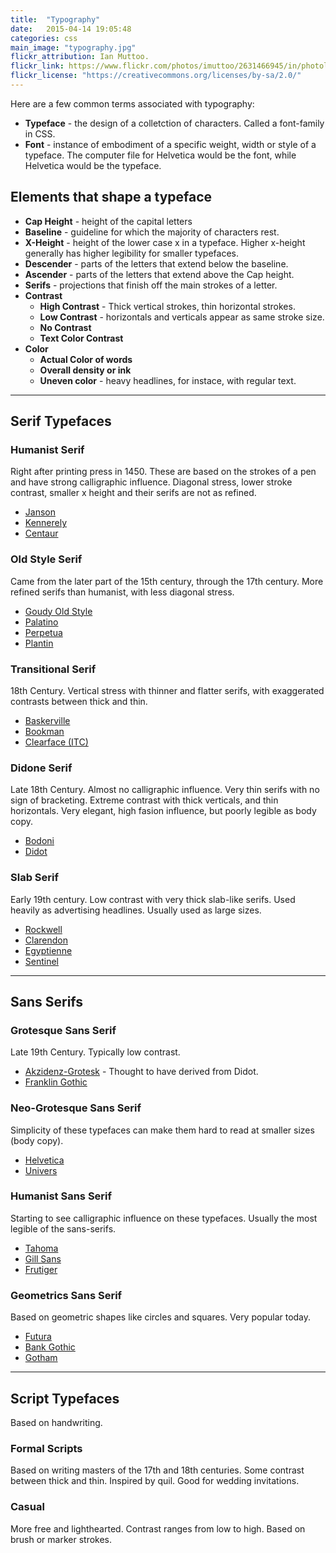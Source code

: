 ```yaml
---
title:  "Typography"
date:   2015-04-14 19:05:48
categories: css
main_image: "typography.jpg"
flickr_attribution: Ian Muttoo.
flickr_link: https://www.flickr.com/photos/imuttoo/2631466945/in/photolist-51wXrK-8aBAbW-8YVVMT-nTU9X4-7CfK9z-8q3osg-5CLx4U-gAqMy-4m7LDp-3xXMfu-6PhCNF-7Cnrjy-4L4QFH-fyNrN-bnZnQP-7NrUZW-7TSrZ2-7pe133-aFuGd6-a6SCNk-iqNMo-CFSW9-6FFXxH-nWxqQ8-6TrfDM-a1Gjqy-8nKg1J-6Ryouy-cErNkS-8q2RFD-7TVFjb-9fvtZn-7gc2rv-7CizgP-MrgrE-7t7SJE-d1Qyem-9uuztT-7TSrDi-aMb4BT-8aVSXY-5ATzeu-jodcer-biU71Z-8DnRKs-7ALbE4-jAfDgR-9C7ASG-8nG8eM-jYxtBz
flickr_license: "https://creativecommons.org/licenses/by-sa/2.0/"
---
```


Here are a few common terms associated with typography:

* **Typeface** - the design of a colletction of characters. Called a font-family in CSS.
* **Font** - instance of embodiment of a specific weight, width or style of a typeface. The computer file for Helvetica would be the font, while Helvetica would be the typeface. 

## Elements that shape a typeface
* **Cap Height** - height of the capital letters
* **Baseline** - guideline for which the majority of characters rest.
* **X-Height** - height of the lower case x in a typeface. Higher x-height generally has higher legibility for smaller typefaces.
* **Descender** - parts of the letters that extend below the baseline.
* **Ascender** - parts of the letters that extend above the Cap height.
* **Serifs** - projections that finish off the main strokes of a letter.
* **Contrast**
  * **High Contrast** - Thick vertical strokes, thin horizontal strokes.
  * **Low Contrast** - horizontals and verticals appear as same stroke size.
  * **No Contrast**
  * **Text Color Contrast** 
* **Color** 
  * **Actual Color of words**
  * **Overall density or ink**
  * **Uneven color** - heavy headlines, for instace, with regular text.

<hr>

## Serif Typefaces

### Humanist Serif
Right after printing press in 1450. These are based on the strokes of a pen and have strong calligraphic influence. Diagonal stress, lower stroke contrast, smaller x height and their serifs are not as refined.

* [Janson](https://www.myfonts.com/fonts/linotype/janson-text)
* [Kennerely](https://www.myfonts.com/fonts/lanston/ltc-kennerley/)
* [Centaur](http://www.myfonts.com/fonts/mti/centaur/)

### Old Style Serif
Came from the later part of the 15th century, through the 17th century.
More refined serifs than humanist, with less diagonal stress.

* [Goudy Old Style](http://www.myfonts.com/fonts/bitstream/goudy-old-style/)
* [Palatino](http://www.myfonts.com/fonts/linotype/palatino/)
* [Perpetua](http://www.myfonts.com/fonts/mti/perpetua/)
* [Plantin](http://www.myfonts.com/fonts/mti/plantin/)

### Transitional Serif
18th Century. Vertical stress with thinner and flatter serifs, with exaggerated contrasts between thick and thin.

* [Baskerville](http://www.myfonts.com/fonts/mti/baskerville-mt/)
* [Bookman](http://www.myfonts.com/fonts/bitstream/bookman/)
* [Clearface (ITC)](http://www.myfonts.com/fonts/itc/clearface/)

### Didone Serif
Late 18th Century. Almost no calligraphic influence. Very thin serifs with no sign of bracketing. Extreme contrast with thick verticals, and thin horizontals. Very elegant, high fasion influence, but poorly legible as body copy.

* [Bodoni](http://www.myfonts.com/fonts/adobe/bodoni-1/)
* [Didot](http://www.myfonts.com/fonts/adobe/linotype-didot/)

### Slab Serif

Early 19th century. Low contrast with very thick slab-like serifs. Used heavily as advertising headlines. Usually used as large sizes.

* [Rockwell](http://www.myfonts.com/fonts/mti/rockwell/)
* [Clarendon](http://www.myfonts.com/fonts/bitstream/clarendon/)
* [Egyptienne](http://www.myfonts.com/fonts/urw/egyptienne-2/)
* [Sentinel](http://www.myfonts.com/fonts/comicraft/sentinel/)

<hr>

## Sans Serifs

### Grotesque Sans Serif

Late 19th Century. Typically low contrast.

* [Akzidenz-Grotesk](http://www.myfonts.com/fonts/berthold/akzidenz-grotesk-pro/) - Thought to have derived from Didot.
* [Franklin Gothic](http://www.myfonts.com/fonts/urw/franklin-gothic/)

### Neo-Grotesque Sans Serif

Simplicity of these typefaces can make them hard to read at smaller sizes (body copy).

* [Helvetica](http://www.myfonts.com/search/Helvetica/fonts/)
* [Univers](http://www.myfonts.com/fonts/linotype/univers/)

### Humanist Sans Serif

Starting to see calligraphic influence on these typefaces. Usually the most legible of the sans-serifs.

* [Tahoma](http://www.myfonts.com/fonts/ascender/tahoma/)
* [Gill Sans](http://www.myfonts.com/fonts/mti/gill-sans/)
* [Frutiger](http://www.myfonts.com/fonts/linotype/frutiger/)


### Geometrics Sans Serif

Based on geometric shapes like circles and squares. Very popular today.

* [Futura](http://www.myfonts.com/fonts/bitstream/futura/)
* [Bank Gothic](http://www.myfonts.com/fonts/paratype/bankgothiccttmdbt/)
* [Gotham](http://www.myfonts.com/fonts/ortizlopez/ol-gotham-gothic/)

<hr>

## Script Typefaces

Based on handwriting.

### Formal Scripts

Based on writing masters of the 17th and 18th centuries. Some contrast between thick and thin. Inspired by quil. Good for wedding invitations.

### Casual

More free and lighthearted. Contrast ranges from low to high. Based on brush or marker strokes.


